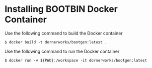 # Installing BOOTBIN Docker Container

Use the following command to build the Docker container

```
$ docker build -t dornerworks/bootgen:latest .
```

Use the following command to run the Docker container

```
$ docker run -v ${PWD}:/workspace -it dornerworks/bootgen:latest
```
